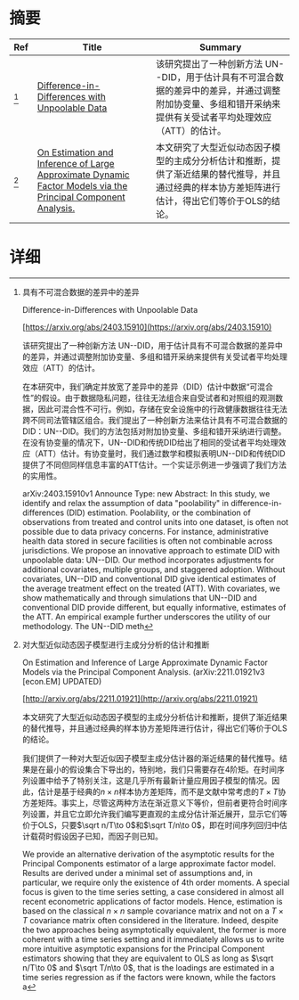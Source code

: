 # 摘要

| Ref | Title | Summary |
| --- | --- | --- |
| [^1] | [Difference-in-Differences with Unpoolable Data](https://arxiv.org/abs/2403.15910) | 该研究提出了一种创新方法 UN--DID，用于估计具有不可混合数据的差异中的差异，并通过调整附加协变量、多组和错开采纳来提供有关受试者平均处理效应（ATT）的估计。 |
| [^2] | [On Estimation and Inference of Large Approximate Dynamic Factor Models via the Principal Component Analysis.](http://arxiv.org/abs/2211.01921) | 本文研究了大型近似动态因子模型的主成分分析估计和推断，提供了渐近结果的替代推导，并且通过经典的样本协方差矩阵进行估计，得出它们等价于OLS的结论。 |

# 详细

[^1]: 具有不可混合数据的差异中的差异

    Difference-in-Differences with Unpoolable Data

    [https://arxiv.org/abs/2403.15910](https://arxiv.org/abs/2403.15910)

    该研究提出了一种创新方法 UN--DID，用于估计具有不可混合数据的差异中的差异，并通过调整附加协变量、多组和错开采纳来提供有关受试者平均处理效应（ATT）的估计。

    

    在本研究中，我们确定并放宽了差异中的差异（DID）估计中数据“可混合性”的假设。由于数据隐私问题，往往无法组合来自受试者和对照组的观测数据，因此可混合性不可行。例如，存储在安全设施中的行政健康数据往往无法跨不同司法管辖区组合。我们提出了一种创新方法来估计具有不可混合数据的DID：UN--DID。我们的方法包括对附加协变量、多组和错开采纳进行调整。在没有协变量的情况下，UN--DID和传统DID给出了相同的受试者平均处理效应（ATT）估计。有协变量时，我们通过数学和模拟表明UN--DID和传统DID提供了不同但同样信息丰富的ATT估计。一个实证示例进一步强调了我们方法的实用性。

    arXiv:2403.15910v1 Announce Type: new  Abstract: In this study, we identify and relax the assumption of data "poolability" in difference-in-differences (DID) estimation. Poolability, or the combination of observations from treated and control units into one dataset, is often not possible due to data privacy concerns. For instance, administrative health data stored in secure facilities is often not combinable across jurisdictions. We propose an innovative approach to estimate DID with unpoolable data: UN--DID. Our method incorporates adjustments for additional covariates, multiple groups, and staggered adoption. Without covariates, UN--DID and conventional DID give identical estimates of the average treatment effect on the treated (ATT). With covariates, we show mathematically and through simulations that UN--DID and conventional DID provide different, but equally informative, estimates of the ATT. An empirical example further underscores the utility of our methodology. The UN--DID meth
    
[^2]: 对大型近似动态因子模型进行主成分分析的估计和推断

    On Estimation and Inference of Large Approximate Dynamic Factor Models via the Principal Component Analysis. (arXiv:2211.01921v3 [econ.EM] UPDATED)

    [http://arxiv.org/abs/2211.01921](http://arxiv.org/abs/2211.01921)

    本文研究了大型近似动态因子模型的主成分分析估计和推断，提供了渐近结果的替代推导，并且通过经典的样本协方差矩阵进行估计，得出它们等价于OLS的结论。

    

    我们提供了一种对大型近似因子模型主成分估计器的渐近结果的替代推导。结果是在最小的假设集合下导出的，特别地，我们只需要存在4阶矩。在时间序列设置中给予了特别关注，这是几乎所有最新计量应用因子模型的情况。因此，估计是基于经典的$n\times n$样本协方差矩阵，而不是文献中常考虑的$T\times T$协方差矩阵。事实上，尽管这两种方法在渐近意义下等价，但前者更符合时间序列设置，并且它立即允许我们编写更直观的主成分估计渐近展开，显示它们等价于OLS，只要$\sqrt n/T\to 0$和$\sqrt T/n\to 0$，即在时间序列回归中估计载荷时假设因子已知，而因子则已知。

    We provide an alternative derivation of the asymptotic results for the Principal Components estimator of a large approximate factor model. Results are derived under a minimal set of assumptions and, in particular, we require only the existence of 4th order moments. A special focus is given to the time series setting, a case considered in almost all recent econometric applications of factor models. Hence, estimation is based on the classical $n\times n$ sample covariance matrix and not on a $T\times T$ covariance matrix often considered in the literature. Indeed, despite the two approaches being asymptotically equivalent, the former is more coherent with a time series setting and it immediately allows us to write more intuitive asymptotic expansions for the Principal Component estimators showing that they are equivalent to OLS as long as $\sqrt n/T\to 0$ and $\sqrt T/n\to 0$, that is the loadings are estimated in a time series regression as if the factors were known, while the factors a
    

